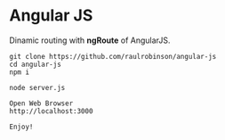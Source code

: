 # Angular JS

Dinamic routing with **ngRoute** of AngularJS.

```text
git clone https://github.com/raulrobinson/angular-js
cd angular-js
npm i

node server.js

Open Web Browser
http://localhost:3000

Enjoy!
```

